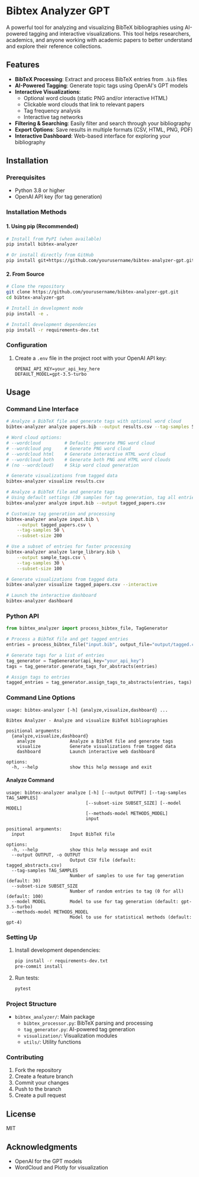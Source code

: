 # Bibtex Analyzer GPT

A powerful tool for analyzing and visualizing BibTeX bibliographies using AI-powered tagging and interactive visualizations. This tool helps researchers, academics, and anyone working with academic papers to better understand and explore their reference collections.

## Features

- **BibTeX Processing**: Extract and process BibTeX entries from `.bib` files
- **AI-Powered Tagging**: Generate topic tags using OpenAI's GPT models
- **Interactive Visualizations**:
  - Optional word clouds (static PNG and/or interactive HTML)
  - Clickable word clouds that link to relevant papers
  - Tag frequency analysis
  - Interactive tag networks
- **Filtering & Searching**: Easily filter and search through your bibliography
- **Export Options**: Save results in multiple formats (CSV, HTML, PNG, PDF)
- **Interactive Dashboard**: Web-based interface for exploring your bibliography

## Installation

### Prerequisites
- Python 3.8 or higher
- OpenAI API key (for tag generation)

### Installation Methods

#### 1. Using pip (Recommended)

```bash
# Install from PyPI (when available)
pip install bibtex-analyzer

# Or install directly from GitHub
pip install git+https://github.com/yourusername/bibtex-analyzer-gpt.git
```

#### 2. From Source

```bash
# Clone the repository
git clone https://github.com/yourusername/bibtex-analyzer-gpt.git
cd bibtex-analyzer-gpt

# Install in development mode
pip install -e .

# Install development dependencies
pip install -r requirements-dev.txt
```

### Configuration

1. Create a `.env` file in the project root with your OpenAI API key:
   ```
   OPENAI_API_KEY=your_api_key_here
   DEFAULT_MODEL=gpt-3.5-turbo
   ```

## Usage

### Command Line Interface

```bash
# Analyze a BibTeX file and generate tags with optional word cloud
bibtex-analyzer analyze papers.bib --output results.csv --tag-samples 50 --wordcloud

# Word cloud options:
# --wordcloud         # Default: generate PNG word cloud
# --wordcloud png     # Generate PNG word cloud
# --wordcloud html    # Generate interactive HTML word cloud
# --wordcloud both    # Generate both PNG and HTML word clouds
# (no --wordcloud)    # Skip word cloud generation

# Generate visualizations from tagged data
bibtex-analyzer visualize results.csv

# Analyze a BibTeX file and generate tags
# Using default settings (30 samples for tag generation, tag all entries)
bibtex-analyzer analyze input.bib --output tagged_papers.csv

# Customize tag generation and processing
bibtex-analyzer analyze input.bib \
    --output tagged_papers.csv \
    --tag-samples 50 \
    --subset-size 200

# Use a subset of entries for faster processing
bibtex-analyzer analyze large_library.bib \
    --output sample_tags.csv \
    --tag-samples 30 \
    --subset-size 100

# Generate visualizations from tagged data
bibtex-analyzer visualize tagged_papers.csv --interactive

# Launch the interactive dashboard
bibtex-analyzer dashboard
```

### Python API

```python
from bibtex_analyzer import process_bibtex_file, TagGenerator

# Process a BibTeX file and get tagged entries
entries = process_bibtex_file("input.bib", output_file="output/tagged.csv")

# Generate tags for a list of entries
tag_generator = TagGenerator(api_key="your_api_key")
tags = tag_generator.generate_tags_for_abstracts(entries)

# Assign tags to entries
tagged_entries = tag_generator.assign_tags_to_abstracts(entries, tags)
```

### Command Line Options

```
usage: bibtex-analyzer [-h] {analyze,visualize,dashboard} ...

Bibtex Analyzer - Analyze and visualize BibTeX bibliographies

positional arguments:
  {analyze,visualize,dashboard}
    analyze             Analyze a BibTeX file and generate tags
    visualize           Generate visualizations from tagged data
    dashboard           Launch interactive web dashboard

options:
  -h, --help            show this help message and exit
```

#### Analyze Command

```
usage: bibtex-analyzer analyze [-h] [--output OUTPUT] [--tag-samples TAG_SAMPLES]
                              [--subset-size SUBSET_SIZE] [--model MODEL]
                              [--methods-model METHODS_MODEL]
                              input

positional arguments:
  input                 Input BibTeX file

options:
  -h, --help            show this help message and exit
  --output OUTPUT, -o OUTPUT
                        Output CSV file (default: tagged_abstracts.csv)
  --tag-samples TAG_SAMPLES
                        Number of samples to use for tag generation (default: 30)
  --subset-size SUBSET_SIZE
                        Number of random entries to tag (0 for all) (default: 100)
  --model MODEL         Model to use for tag generation (default: gpt-3.5-turbo)
  --methods-model METHODS_MODEL
                        Model to use for statistical methods (default: gpt-4)
```

### Setting Up

1. Install development dependencies:
   ```bash
   pip install -r requirements-dev.txt
   pre-commit install
   ```

2. Run tests:
   ```bash
   pytest
   ```

### Project Structure

- `bibtex_analyzer/`: Main package
  - `bibtex_processor.py`: BibTeX parsing and processing
  - `tag_generator.py`: AI-powered tag generation
  - `visualization/`: Visualization modules
  - `utils/`: Utility functions

### Contributing

1. Fork the repository
2. Create a feature branch
3. Commit your changes
4. Push to the branch
5. Create a pull request

## License

MIT

## Acknowledgments

- OpenAI for the GPT models
- WordCloud and Plotly for visualization
